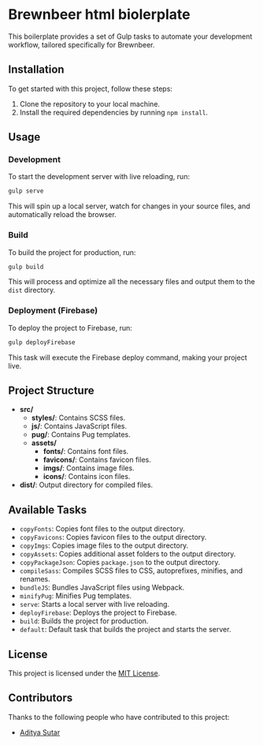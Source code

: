 # Brewnbeer html biolerplate

This boilerplate provides a set of Gulp tasks to automate your development workflow, tailored specifically for Brewnbeer.

## Installation

To get started with this project, follow these steps:

1. Clone the repository to your local machine.
2. Install the required dependencies by running `npm install`.

## Usage

### Development

To start the development server with live reloading, run:

```bash
gulp serve
```

This will spin up a local server, watch for changes in your source files, and automatically reload the browser.

### Build

To build the project for production, run:

```bash
gulp build
```

This will process and optimize all the necessary files and output them to the `dist` directory.

### Deployment (Firebase)

To deploy the project to Firebase, run:

```bash
gulp deployFirebase
```

This task will execute the Firebase deploy command, making your project live.

## Project Structure

- **src/**
  - **styles/**: Contains SCSS files.
  - **js/**: Contains JavaScript files.
  - **pug/**: Contains Pug templates.
  - **assets/**
    - **fonts/**: Contains font files.
    - **favicons/**: Contains favicon files.
    - **imgs/**: Contains image files.
    - **icons/**: Contains icon files.
- **dist/**: Output directory for compiled files.

## Available Tasks

- `copyFonts`: Copies font files to the output directory.
- `copyFavicons`: Copies favicon files to the output directory.
- `copyImgs`: Copies image files to the output directory.
- `copyAssets`: Copies additional asset folders to the output directory.
- `copyPackageJson`: Copies `package.json` to the output directory.
- `compileSass`: Compiles SCSS files to CSS, autoprefixes, minifies, and renames.
- `bundleJS`: Bundles JavaScript files using Webpack.
- `minifyPug`: Minifies Pug templates.
- `serve`: Starts a local server with live reloading.
- `deployFirebase`: Deploys the project to Firebase.
- `build`: Builds the project for production.
- `default`: Default task that builds the project and starts the server.

## License

This project is licensed under the [MIT License](LICENSE).

## Contributors

Thanks to the following people who have contributed to this project:
- [Aditya Sutar](https://github.com/aditya305)
